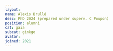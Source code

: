 ```yaml
---
layout:
name: Alexis Brullé
desc: PhD 2024 (prepared under superv. C Poupon)
position: alumni
cat: gaia
subcat: ginkgo
avatar:
joined: 2021
---
```

